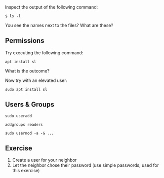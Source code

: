 Inspect the output of the following command:
```
$ ls -l
```

You see the names next to the files? What are these?

## Permissions
<!-- Hidden information -->
<!-- The content in this page was inspired by: -->
<!-- https://linuxfoundation.org/blog/classic-sysadmin-understanding-linux-file-permissions/ -->

Try executing the following command: 
```
apt install sl
```

What is the outcome?

Now try with an elevated user:
```
sudo apt install sl
```
## Users & Groups

<!-- Hidden information -->
<!-- The content in this page was inspired by: -->
<!-- https://www.linux.com/topic/desktop/how-manage-users-groups-linux/ -->
```
sudo useradd
```

```
addgroups readers
```

```
sudo usermod -a -G ...
```

## Exercise
1. Create a user for your neighbor
2. Let the neighbor chose their password (use simple passwords, used for this exercise)
